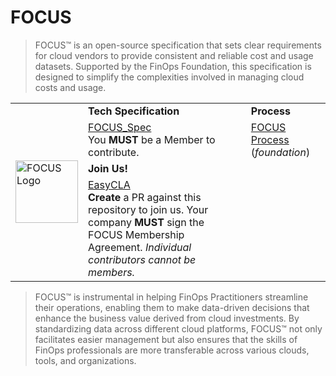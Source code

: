 # FOCUS

>FOCUS™ is an open-source specification that sets clear requirements for cloud vendors to provide consistent and reliable cost and usage datasets. Supported by the FinOps Foundation, this specification is designed to simplify the complexities involved in managing cloud costs and usage.

<html>

<table>
    <tr>
        <td rowspan="4">
            <img src="https://github.com/user-attachments/assets/cd5717e8-383f-4530-bb54-9e17522c8375" alt="FOCUS Logo" style="width:100px;height:100px;">
        </td>
        <td><strong>Tech Specification</strong></td>
        <td><strong>Process</strong></td>
    </tr>
    <tr>
        <td><a href="https://github.com/FinOps-Open-Cost-and-Usage-Spec/FOCUS_Spec" target="_blank">FOCUS_Spec</a></br> You <strong>MUST</strong> be a Member to contribute.</td>
        <td><a href="https://github.com/FinOps-Open-Cost-and-Usage-Spec/foundation" target="_blank">FOCUS Process</a> (<i>foundation</i>)</td>
    </tr>
    <tr>
        <td><strong>Join Us!</strong></td>
        <td> </td>
    </tr>
    <tr>
        <td><a href="https://github.com/FinOps-Open-Cost-and-Usage-Spec/EasyCLA" target="_blank">EasyCLA</a> </br> <strong>Create</strong> a PR against this repository to join us. Your company <strong>MUST</strong> sign the FOCUS Membership Agreement. <i>Individual contributors cannot be members. </i></td>
        <td>  </td>
    </tr>
</table>

>FOCUS™ is instrumental in helping FinOps Practitioners streamline their operations, enabling them to make data-driven decisions that enhance the business value derived from cloud investments. By standardizing data across different cloud platforms, FOCUS™ not only facilitates easier management but also ensures that the skills of FinOps professionals are more transferable across various clouds, tools, and organizations.

